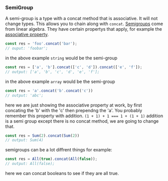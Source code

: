 ### SemiGroup
A semi-group is a type with a concat method that is associative. It will not change types.
This allows you to chain along with `concat`.
[Semigroups](https://en.wikipedia.org/wiki/Semigroup) come from linear algebra.
They have certain propertys that apply, for example the [associative property](https://en.wikipedia.org/wiki/Associative_property).

```javascript
const res = 'foo'.concat('bar');
// ouput: 'foobar';
```
in the above example `string` would be the semi-group

```javascript
const res = ['a', 'b'].concat(['c', 'd']).concat(['e', 'f']);
// output: ['a', 'b', 'c', 'd', 'e', 'f'];
```
in the above example `array` would be the semi-group

```javascript
const res = 'a'.concat('b'.concat('c'))
// output: 'abc';
```
here we are just showing the associative property at work,
by first concating the 'b' with the 'c' then prependng the 'a'.
You probably remember this property with addition.
`(1 + 1) + 1 === 1 + (1 + 1)`
addition is a semi group except there is no concat method,
we are going to change that.

```javascript
const res = Sum(2).concat(Sum(2))
// output: Sum(4)
```
semigroups can be a lot diffrent things for example:
```javascript
const res = All(true).concat(All(false));
// output: All(false);
```
here we can concat booleans to see if they are all true.



